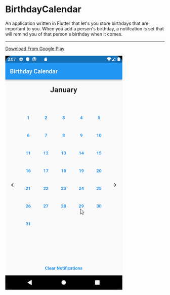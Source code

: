 # BirthdayCalendar

An application written in Flutter that let's you store birthdays that are important to you.
When you add a person's birthday, a notifcation is set that will remind you of that person's birthday when it comes.

<hr>

[Download From Google Play](https://play.google.com/store/apps/details?id=com.tomerpacific.birthday_calendar)

![Gif of Application](https://github.com/TomerPacific/BirthdayCalendar/blob/main/P8qliilarB.gif?raw=true)
